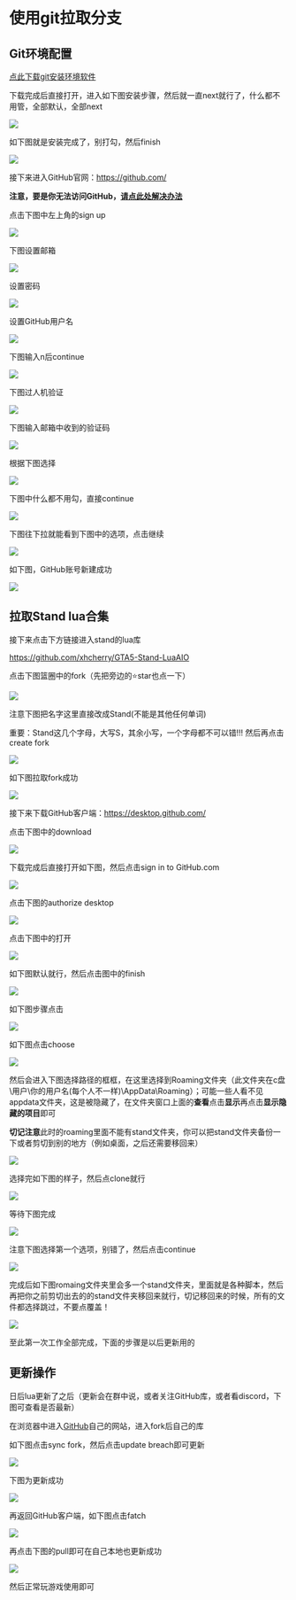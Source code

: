 # 使用git拉取分支

## Git环境配置

[点此下载git安装环境软件](https://github.com/git-for-windows/git/releases/download/v2.40.1.windows.1/Git-2.40.1-64-bit.exe)

下载完成后直接打开，进入如下图安装步骤，然后就一直next就行了，什么都不用管，全部默认，全部next

![](https://pic.xhcheats.cn/assets/2023/12/24/011508.png)

如下图就是安装完成了，别打勾，然后finish

![](https://pic.xhcheats.cn/assets/2023/12/24/011517.png)

接下来进入GitHub官网：https://github.com/

**注意，要是你无法访问GitHub，[请点此处解决办法](https://xhcheats.cn/#/public/changehost)**

点击下图中左上角的sign up

![](https://pic.xhcheats.cn/assets/2023/12/24/011525.png)

下图设置邮箱

![](https://pic.xhcheats.cn/assets/2023/12/24/011531.png)

设置密码

![](https://pic.xhcheats.cn/assets/2023/12/24/011538.png)

设置GitHub用户名

![](https://pic.xhcheats.cn/assets/2023/12/24/011551.png)

下图输入n后continue

![](https://pic.xhcheats.cn/assets/2023/12/24/011558.png)

下图过人机验证

![](https://pic.xhcheats.cn/assets/2023/12/24/011606.png)

下图输入邮箱中收到的验证码

![](https://pic.xhcheats.cn/assets/2023/12/24/011612.png)

根据下图选择

![](https://pic.xhcheats.cn/assets/2023/12/24/011620.png)

下图中什么都不用勾，直接continue

![](https://pic.xhcheats.cn/assets/2023/12/24/011630.png)

下图往下拉就能看到下图中的选项，点击继续

![](https://pic.xhcheats.cn/assets/2023/12/24/011638.png)

如下图，GitHub账号新建成功

![](https://pic.xhcheats.cn/assets/2023/12/24/011644.png)

## 拉取Stand lua合集

接下来点击下方链接进入stand的lua库

https://github.com/xhcherry/GTA5-Stand-LuaAIO

点击下图篮圈中的fork（先把旁边的⭐star也点一下）

![](https://pic.xhcheats.cn/assets/2023/12/24/011718.png)

注意下图把名字这里直接改成Stand(不能是其他任何单词)

重要：Stand这几个字母，大写S，其余小写，一个字母都不可以错!!! 然后再点击create fork

![](https://pic.xhcheats.cn/assets/2023/12/24/011725.png)

如下图拉取fork成功

![](https://pic.xhcheats.cn/assets/2023/12/24/011739.png)

接下来下载GitHub客户端：https://desktop.github.com/

点击下图中的download

![](https://pic.xhcheats.cn/assets/2023/12/24/011747.png)

下载完成后直接打开如下图，然后点击sign in to GitHub.com

![](https://pic.xhcheats.cn/assets/2023/12/24/011758.png)

点击下图的authorize desktop

![](https://pic.xhcheats.cn/assets/2023/12/24/011808.png)

点击下图中的打开

![](https://pic.xhcheats.cn/assets/2023/12/24/011815.png)

如下图默认就行，然后点击图中的finish

![](https://pic.xhcheats.cn/assets/2023/12/24/011823.png)

如下图步骤点击

![](https://pic.xhcheats.cn/assets/2023/12/24/011853.png)

如下图点击choose

![](https://pic.xhcheats.cn/assets/2023/12/24/011900.png)

然后会进入下图选择路径的框框，在这里选择到Roaming文件夹（此文件夹在c盘\用户\你的用户名(每个人不一样)\AppData\Roaming）；可能一些人看不见appdata文件夹，这是被隐藏了，在文件夹窗口上面的**查看**点击**显示**再点击**显示隐藏的项目**即可

**切记注意**此时的roaming里面不能有stand文件夹，你可以把stand文件夹备份一下或者剪切到别的地方（例如桌面，之后还需要移回来）

![](https://pic.xhcheats.cn/assets/2023/12/24/012155.png)

选择完如下图的样子，然后点clone就行

![](https://pic.xhcheats.cn/assets/2023/12/24/012202.png)

等待下图完成

![](https://pic.xhcheats.cn/assets/2023/12/24/012214.png)

注意下图选择第一个选项，别错了，然后点击continue

![](https://pic.xhcheats.cn/assets/2023/12/24/012223.png)

完成后如下图romaing文件夹里会多一个stand文件夹，里面就是各种脚本，然后再把你之前剪切出去的的stand文件夹移回来就行，切记移回来的时候，所有的文件都选择跳过，不要点覆盖！

![](https://pic.xhcheats.cn/assets/2023/12/24/012358.png)

至此第一次工作全部完成，下面的步骤是以后更新用的

## 更新操作

日后lua更新了之后（更新会在群中说，或者关注GitHub库，或者看discord，下图可查看是否最新）

在浏览器中进入[GitHub](https://github.com/)自己的网站，进入fork后自己的库

如下图点击sync fork，然后点击update breach即可更新

![](https://pic.xhcheats.cn/assets/2023/12/24/012406.png)

下图为更新成功

![](https://pic.xhcheats.cn/assets/2023/12/24/012727.png)

再返回GitHub客户端，如下图点击fatch

![](https://pic.xhcheats.cn/assets/2023/12/24/012734.png)

再点击下图的pull即可在自己本地也更新成功

![](https://pic.xhcheats.cn/assets/2023/12/24/012739.png)

然后正常玩游戏使用即可